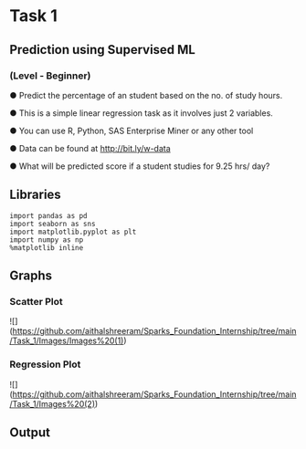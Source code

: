# Task 1

##    Prediction using Supervised ML

###     (Level - Beginner)

● Predict the percentage of an student based on the no. of study hours.

● This is a simple linear regression task as it involves just 2 variables.

● You can use R, Python, SAS Enterprise Miner or any other tool

● Data can be found at http://bit.ly/w-data

● What will be predicted score if a student studies for 9.25 hrs/ day?


## Libraries
~~~
import pandas as pd 
import seaborn as sns
import matplotlib.pyplot as plt
import numpy as np 
%matplotlib inline
~~~
## Graphs

### Scatter Plot
![] (https://github.com/aithalshreeram/Sparks_Foundation_Internship/tree/main/Task_1/Images/Images%20(1))

### Regression Plot
![] (https://github.com/aithalshreeram/Sparks_Foundation_Internship/tree/main/Task_1/Images%20(2))
## Output
